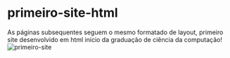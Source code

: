 # primeiro-site-html

As páginas subsequentes seguem o mesmo formatado de layout, primeiro site desenvolvido em html inicio da graduação de ciência da computação!
![primeiro-site](https://user-images.githubusercontent.com/66692202/135705395-c4a02d47-58df-4d74-874c-bef48cf9c79c.jpeg)
